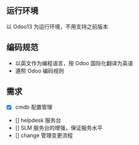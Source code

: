 ## 运行环境

以 Odoo13 为运行环境，不用支持之前版本

## 编码规范

- 以英文作为编程语言，按 Odoo 国际化翻译为英语
- 遵照 Odoo 编码规则

## 需求

- [x] cmdb 配置管理
- [] helpdesk 服务台
- [] SLM 服务台的增强，保证服务水平
- [] change 管理变更流程

